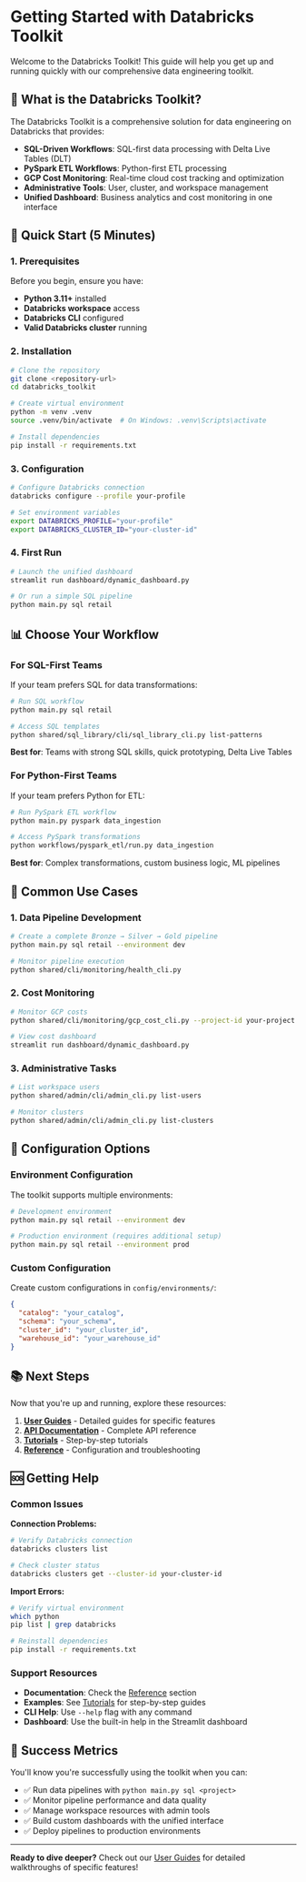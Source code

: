# Getting Started with Databricks Toolkit

Welcome to the Databricks Toolkit! This guide will help you get up and running quickly with our comprehensive data engineering toolkit.

## 🎯 What is the Databricks Toolkit?

The Databricks Toolkit is a comprehensive solution for data engineering on Databricks that provides:

- **SQL-Driven Workflows**: SQL-first data processing with Delta Live Tables (DLT)
- **PySpark ETL Workflows**: Python-first ETL processing
- **GCP Cost Monitoring**: Real-time cloud cost tracking and optimization
- **Administrative Tools**: User, cluster, and workspace management
- **Unified Dashboard**: Business analytics and cost monitoring in one interface

## 🚀 Quick Start (5 Minutes)

### 1. Prerequisites

Before you begin, ensure you have:

- **Python 3.11+** installed
- **Databricks workspace** access
- **Databricks CLI** configured
- **Valid Databricks cluster** running

### 2. Installation

```bash
# Clone the repository
git clone <repository-url>
cd databricks_toolkit

# Create virtual environment
python -m venv .venv
source .venv/bin/activate  # On Windows: .venv\Scripts\activate

# Install dependencies
pip install -r requirements.txt
```

### 3. Configuration

```bash
# Configure Databricks connection
databricks configure --profile your-profile

# Set environment variables
export DATABRICKS_PROFILE="your-profile"
export DATABRICKS_CLUSTER_ID="your-cluster-id"
```

### 4. First Run

```bash
# Launch the unified dashboard
streamlit run dashboard/dynamic_dashboard.py

# Or run a simple SQL pipeline
python main.py sql retail
```

## 📊 Choose Your Workflow

### For SQL-First Teams

If your team prefers SQL for data transformations:

```bash
# Run SQL workflow
python main.py sql retail

# Access SQL templates
python shared/sql_library/cli/sql_library_cli.py list-patterns
```

**Best for**: Teams with strong SQL skills, quick prototyping, Delta Live Tables

### For Python-First Teams

If your team prefers Python for ETL:

```bash
# Run PySpark ETL workflow
python main.py pyspark data_ingestion

# Access PySpark transformations
python workflows/pyspark_etl/run.py data_ingestion
```

**Best for**: Complex transformations, custom business logic, ML pipelines

## 🎯 Common Use Cases

### 1. Data Pipeline Development

```bash
# Create a complete Bronze → Silver → Gold pipeline
python main.py sql retail --environment dev

# Monitor pipeline execution
python shared/cli/monitoring/health_cli.py
```

### 2. Cost Monitoring

```bash
# Monitor GCP costs
python shared/cli/monitoring/gcp_cost_cli.py --project-id your-project

# View cost dashboard
streamlit run dashboard/dynamic_dashboard.py
```

### 3. Administrative Tasks

```bash
# List workspace users
python shared/admin/cli/admin_cli.py list-users

# Monitor clusters
python shared/admin/cli/admin_cli.py list-clusters
```

## 🔧 Configuration Options

### Environment Configuration

The toolkit supports multiple environments:

```bash
# Development environment
python main.py sql retail --environment dev

# Production environment (requires additional setup)
python main.py sql retail --environment prod
```

### Custom Configuration

Create custom configurations in `config/environments/`:

```json
{
  "catalog": "your_catalog",
  "schema": "your_schema",
  "cluster_id": "your_cluster_id",
  "warehouse_id": "your_warehouse_id"
}
```

## 📚 Next Steps

Now that you're up and running, explore these resources:

1. **[User Guides](user_guides/)** - Detailed guides for specific features
2. **[API Documentation](api/)** - Complete API reference
3. **[Tutorials](tutorials/)** - Step-by-step tutorials
4. **[Reference](reference/)** - Configuration and troubleshooting

## 🆘 Getting Help

### Common Issues

**Connection Problems:**
```bash
# Verify Databricks connection
databricks clusters list

# Check cluster status
databricks clusters get --cluster-id your-cluster-id
```

**Import Errors:**
```bash
# Verify virtual environment
which python
pip list | grep databricks

# Reinstall dependencies
pip install -r requirements.txt
```

### Support Resources

- **Documentation**: Check the [Reference](reference/) section
- **Examples**: See [Tutorials](tutorials/) for step-by-step guides
- **CLI Help**: Use `--help` flag with any command
- **Dashboard**: Use the built-in help in the Streamlit dashboard

## 🎯 Success Metrics

You'll know you're successfully using the toolkit when you can:

- ✅ Run data pipelines with `python main.py sql <project>`
- ✅ Monitor pipeline performance and data quality
- ✅ Manage workspace resources with admin tools
- ✅ Build custom dashboards with the unified interface
- ✅ Deploy pipelines to production environments

---

**Ready to dive deeper?** Check out our [User Guides](user_guides/) for detailed walkthroughs of specific features!
